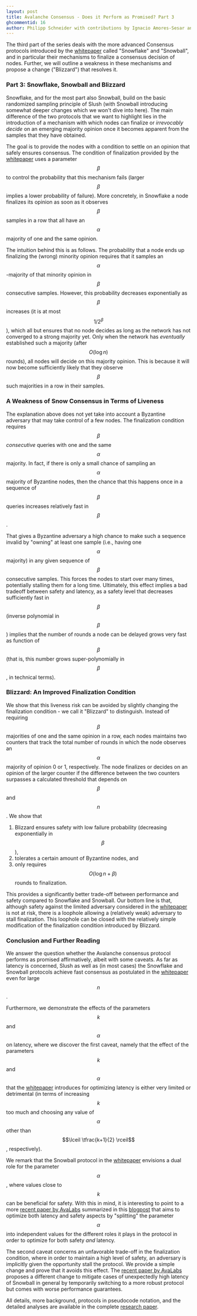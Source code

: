 ```yaml
---
layout: post
title: Avalanche Consensus - Does it Perform as Promised? Part 3
ghcommentid: 16
author: Philipp Schneider with contributions by Ignacio Amores-Sesar and Christian Cachin
---
```


The third part of the series deals with the more advanced Consensus protocols introduced by the [whitepaper](https://arxiv.org/pdf/1906.08936.pdf) called "Snowflake" and "Snowball", and in particular their mechanisms to finalize a consensus decision of nodes. Further, we will outline a weakness in these mechanisms and propose a change ("Blizzard") that resolves it.

###  Part 3: Snowflake, Snowball and Blizzard

Snowflake, and for the most part also Snowball, build on the basic randomized sampling principle of Slush (with Snowball introducing somewhat deeper changes which we won't dive into here). The main difference of the two protocols that we want to highlight lies in the introduction of a mechanism with which nodes can finalize or *irrevocably decide* on an emerging majority opinion once it becomes apparent from the samples that they have obtained. 

The goal is to provide the nodes with a condition to settle on an opinion that safely ensures consensus. The condition of finalization provided by the [whitepaper](https://arxiv.org/pdf/1906.08936.pdf) uses a parameter $$\beta$$ to control the probability that this mechanism fails (larger $$\beta$$ implies a lower probability of failure). More concretely, in Snowflake a node finalizes its opinion as soon as it observes $$\beta$$ samples in a row that all have an $$\alpha$$ majority of one and the same opinion.

The intuition behind this is as follows. The probability that a node ends up finalizing the (wrong) minority opinion requires that it samples an $$\alpha$$-majority of that minority opinion in $$\beta$$ consecutive samples. However, this probability decreases exponentially as $$\beta$$ increases (it is at most $$1/2^\beta$$), which all but ensures that no node decides as long as the network has not converged to a strong majority yet. Only when the network has *eventually* established such a majority (after $$O(\log n)$$ rounds), all nodes will decide on this majority opinion. This is because it will now become sufficiently likely that they observe $$\beta$$ such majorities in a row in their samples.

### A Weakness of Snow Consensus in Terms of Liveness 

The explanation above does not yet take into account a Byzantine adversary that may take control of a few nodes. The finalization condition requires $$\beta$$ *consecutive* queries with one and the same $$\alpha$$ majority. In fact, if there is only a small chance of sampling an $$\alpha$$ majority of Byzantine nodes, then the chance that this happens once in a sequence of $$\beta$$ queries increases relatively fast in $$\beta$$.

That gives a Byzantine adversary a high chance to make such a sequence invalid by "owning" at least one sample (i.e., having one $$\alpha$$ majority) in any given sequence of $$\beta$$ consecutive samples. This forces the nodes to start over many times, potentially stalling them for a long time. Ultimately, this effect implies a bad tradeoff between safety and latency, as a safety level that decreases sufficiently fast in $$\beta$$ (inverse polynomial in $$\beta$$) implies that the number of rounds a node can be delayed grows very fast as function of $$\beta$$ (that is, this number grows super-polynomially in $$\beta$$, in technical terms).

### Blizzard: An Improved Finalization Condition

We show that this liveness risk can be avoided by slightly changing the finalization condition - we call it "Blizzard" to distinguish. Instead of requiring $$\beta$$ majorities of one and the same opinion in a row, each nodes maintains two counters that track the total number of rounds in which the node observes an $$\alpha$$ majority of opinion 0 or 1, respectively. The node finalizes or decides on an opinion of the larger counter if the difference between the two counters surpasses a calculated threshold that depends on $$\beta$$ and $$n$$. We show that

1. Blizzard ensures safety with low failure probability (decreasing exponentially in $$\beta$$), 
2. tolerates a certain amount of Byzantine nodes, and
3. only requires $$O(\log n + \beta)$$ rounds to finalization. 

This provides a significantly better trade-off between performance and safety compared to Snowflake and Snowball. Our bottom line is that, although safety against the limited adversary considered in the [whitepaper](https://arxiv.org/pdf/1906.08936.pdf) is not at risk, there is a loophole allowing a (relatively weak) adversary to stall finalization. This loophole can be closed with the relatively simple modification of the finalization condition introduced by Blizzard.

### Conclusion and Further Reading

We answer the question whether the Avalanche consensus protocol performs as promised affirmatively, albeit with some caveats. As far as latency is concerned, Slush as well as (in most cases) the Snowflake and Snowball protocols achieve fast consensus as postulated in the [whitepaper](https://arxiv.org/pdf/1906.08936.pdf) even for large $$n$$. 

Furthermore, we demonstrate the effects of the parameters $$k$$ and $$\alpha$$ on latency, where we discover the first caveat, namely that the effect of the parameters $$k$$ and $$\alpha$$ that the [whitepaper](https://arxiv.org/pdf/1906.08936.pdf) introduces for optimizing latency is either very limited or detrimental (in terms of increasing $$k$$ too much and choosing any value of $$\alpha$$ other than $$\lceil \tfrac{k+1}{2} \rceil$$, respectively).

We remark that the Snowball protocol in the [whitepaper](https://arxiv.org/pdf/1906.08936.pdf) envisions a dual role for the parameter $$\alpha$$, where values close to $$k$$ can be beneficial for safety. With this in mind, it is interesting to point to a more [recent paper by AvaLabs](https://arxiv.org/abs/2404.14250) summarized in this [blogpost](https://www.avax.network/blog/frosty-bringing-strong-liveness-guarantees-to-the-snow-family-of-consensus-protocols) that aims to optimize both latency and safety aspects by "splitting" the parameter $$\alpha$$ into independent values for the different roles it plays in the protocol in order to optimize for both safety *and* latency.

The second caveat concerns an unfavorable trade-off in the finalization condition, where in order to maintain a high level of safety, an adversary is implicitly given the opportunity stall the protocol. We provide a simple change and prove that it avoids this effect. The [recent paper by AvaLabs](https://arxiv.org/abs/2404.14250) proposes a different change to mitigate cases of unexpectedly high latency of Snowball in general by temporarily switching to a more robust protocol but comes with worse performance guarantees.

All details, more background, protocols in pseudocode notation, and the detailed analyses are available in the complete [research paper](https://arxiv.org/pdf/2401.02811.pdf).
